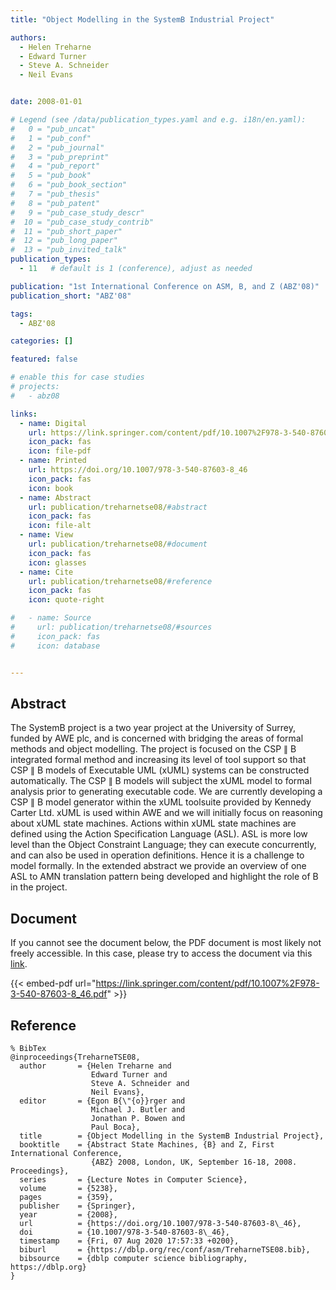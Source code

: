 ```yaml
---
title: "Object Modelling in the SystemB Industrial Project"

authors:
  - Helen Treharne
  - Edward Turner
  - Steve A. Schneider
  - Neil Evans


date: 2008-01-01

# Legend (see /data/publication_types.yaml and e.g. i18n/en.yaml): 
#   0 = "pub_uncat"
#   1 = "pub_conf"
#   2 = "pub_journal"
#   3 = "pub_preprint"
#   4 = "pub_report"
#   5 = "pub_book"
#   6 = "pub_book_section"
#   7 = "pub_thesis"
#   8 = "pub_patent"
#   9 = "pub_case_study_descr"
#  10 = "pub_case_study_contrib"
#  11 = "pub_short_paper"
#  12 = "pub_long_paper"
#  13 = "pub_invited_talk"
publication_types:
  - 11   # default is 1 (conference), adjust as needed

publication: "1st International Conference on ASM, B, and Z (ABZ'08)"
publication_short: "ABZ'08"

tags:
  - ABZ'08

categories: []

featured: false

# enable this for case studies
# projects:
#   - abz08

links:
  - name: Digital
    url: https://link.springer.com/content/pdf/10.1007%2F978-3-540-87603-8_46.pdf
    icon_pack: fas
    icon: file-pdf
  - name: Printed
    url: https://doi.org/10.1007/978-3-540-87603-8_46
    icon_pack: fas
    icon: book
  - name: Abstract
    url: publication/treharnetse08/#abstract
    icon_pack: fas
    icon: file-alt
  - name: View
    url: publication/treharnetse08/#document
    icon_pack: fas
    icon: glasses
  - name: Cite
    url: publication/treharnetse08/#reference
    icon_pack: fas
    icon: quote-right

#   - name: Source
#     url: publication/treharnetse08/#sources
#     icon_pack: fas
#     icon: database


---
```


## Abstract

The SystemB project is a two year project at the University of Surrey, funded by AWE plc, and is concerned with bridging the areas of formal methods and object modelling. The project is focused on the CSP ∥ B integrated formal method and increasing its level of tool support so that CSP ∥ B models of Executable UML (xUML) systems can be constructed automatically. The CSP ∥ B models will subject the xUML model to formal analysis prior to generating executable code. We are currently developing a CSP ∥ B model generator within the xUML toolsuite provided by Kennedy Carter Ltd. xUML is used within AWE and we will initially focus on reasoning about xUML state machines. Actions within xUML state machines are defined using the Action Specification Language (ASL). ASL is more low level than the Object Constraint Language; they can execute concurrently, and can also be used in operation definitions. Hence it is a challenge to model formally. In the extended abstract we provide an overview of one ASL to AMN translation pattern being developed and highlight the role of B in the project.

## Document

If you cannot see the document below, the PDF document is most likely not freely accessible. In this case, please try to access the document via this <a href="https://link.springer.com/content/pdf/10.1007%2F978-3-540-87603-8_46.pdf">link</a>.

{{< embed-pdf url="https://link.springer.com/content/pdf/10.1007%2F978-3-540-87603-8_46.pdf" >}}

## Reference

```
% BibTex
@inproceedings{TreharneTSE08,
  author       = {Helen Treharne and
                  Edward Turner and
                  Steve A. Schneider and
                  Neil Evans},
  editor       = {Egon B{\"{o}}rger and
                  Michael J. Butler and
                  Jonathan P. Bowen and
                  Paul Boca},
  title        = {Object Modelling in the SystemB Industrial Project},
  booktitle    = {Abstract State Machines, {B} and Z, First International Conference,
                  {ABZ} 2008, London, UK, September 16-18, 2008. Proceedings},
  series       = {Lecture Notes in Computer Science},
  volume       = {5238},
  pages        = {359},
  publisher    = {Springer},
  year         = {2008},
  url          = {https://doi.org/10.1007/978-3-540-87603-8\_46},
  doi          = {10.1007/978-3-540-87603-8\_46},
  timestamp    = {Fri, 07 Aug 2020 17:57:33 +0200},
  biburl       = {https://dblp.org/rec/conf/asm/TreharneTSE08.bib},
  bibsource    = {dblp computer science bibliography, https://dblp.org}
}


```

<!-- # add information for case study papers (if available)
## Sources

- **Used formal method:**
  [ASM](/method/asm)
- **Resources and tools:**
  Asmeta

For more information, please contact the <a href ="mailto:silvia.bonfanti@unibg.it;arcaini@nii.ac.jp;angelo.gargantini@unibg.it;scandurra@unibg.it;elvinia.riccobene@unimi.it">authors</a>-->

